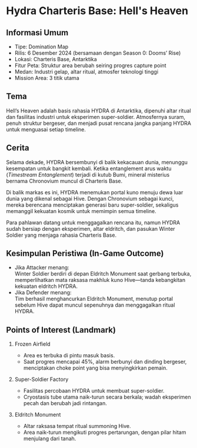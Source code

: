 # Hydra Charteris Base: Hell's Heaven

## Informasi Umum
- Tipe: Domination Map  
- Rilis: 6 Desember 2024 (bersamaan dengan Season 0: Dooms’ Rise)  
- Lokasi: Charteris Base, Antarktika  
- Fitur Peta: Struktur area berubah seiring progres capture point  
- Medan: Industri gelap, altar ritual, atmosfer teknologi tinggi  
- Mission Area: 3 titik utama  

## Tema
Hell’s Heaven adalah basis rahasia HYDRA di Antarktika, dipenuhi altar ritual dan fasilitas industri untuk eksperimen super-soldier. Atmosfernya suram, penuh struktur bergeser, dan menjadi pusat rencana jangka panjang HYDRA untuk menguasai setiap timeline.

## Cerita
Selama dekade, HYDRA bersembunyi di balik kekacauan dunia, menunggu kesempatan untuk bangkit kembali. Ketika entanglement arus waktu (*Timestream Entanglement*) terjadi di kutub Bumi, mineral misterius bernama Chronovium muncul di Charteris Base.  

Di balik markas es ini, HYDRA menemukan portal kuno menuju dewa luar dunia yang dikenal sebagai Hive. Dengan Chronovium sebagai kunci, mereka berencana menciptakan generasi baru super-soldier, sekaligus memanggil kekuatan kosmik untuk memimpin semua timeline.  

Para pahlawan datang untuk menggagalkan rencana itu, namun HYDRA sudah bersiap dengan eksperimen, altar eldritch, dan pasukan Winter Soldier yang menjaga rahasia Charteris Base.  

## Kesimpulan Peristiwa (In-Game Outcome)
- Jika Attacker menang:  
  Winter Soldier berdiri di depan Eldritch Monument saat gerbang terbuka, memperlihatkan mata raksasa makhluk kuno Hive—tanda kebangkitan kekuatan eldritch HYDRA.  
- Jika Defender menang:  
  Tim berhasil menghancurkan Eldritch Monument, menutup portal sebelum Hive dapat muncul sepenuhnya dan menggagalkan ritual HYDRA.  

## Points of Interest (Landmark)
1. Frozen Airfield  
   - Area es terbuka di pintu masuk basis.  
   - Saat progres mencapai 45%, alarm berbunyi dan dinding bergeser, menciptakan choke point yang bisa menyingkirkan pemain.  

2. Super-Soldier Factory  
   - Fasilitas percobaan HYDRA untuk membuat super-soldier.  
   - Cryostasis tube utama naik-turun secara berkala; wadah eksperimen pecah dan berubah jadi rintangan.  

3. Eldritch Monument  
   - Altar raksasa tempat ritual summoning Hive.  
   - Area naik-turun mengikuti progres pertarungan, dengan pilar hitam menjulang dari tanah.  

